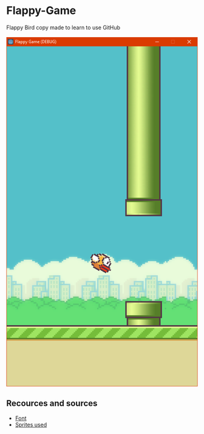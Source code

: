 # Flappy-Game

Flappy Bird copy made to learn to use GitHub
<br>
<br>
![Image](/image.png)
<br>
## Recources and sources
* [Font](https://www.fontspace.com/flappy-bird-font-f21349)
* [Sprites used](https://www.spriters-resource.com/mobile/flappybird/sheet/59894/)
